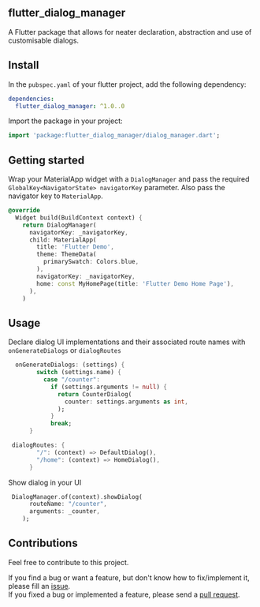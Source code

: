 ## flutter_dialog_manager

A Flutter package that allows for neater declaration, abstraction and use of customisable dialogs.

## Install

In the `pubspec.yaml` of your flutter project, add the following dependency:

```yaml
dependencies:
  flutter_dialog_manager: ^1.0..0
```

Import the package in your project:

```dart
import 'package:flutter_dialog_manager/dialog_manager.dart';
```

## Getting started

Wrap your MaterialApp widget with a `DialogManager`
and pass the required `GlobalKey<NavigatorState> navigatorKey` parameter.
Also pass the navigator key to `MaterialApp`.

```dart
@override
  Widget build(BuildContext context) {
    return DialogManager(
      navigatorKey: _navigatorKey,
      child: MaterialApp(
        title: 'Flutter Demo',
        theme: ThemeData(
          primarySwatch: Colors.blue,
        ),
        navigatorKey: _navigatorKey,
        home: const MyHomePage(title: 'Flutter Demo Home Page'),
      ),
    )
```

## Usage

Declare dialog UI implementations and their associated route names with `onGenerateDialogs` or `dialogRoutes` 

```dart
  onGenerateDialogs: (settings) {
        switch (settings.name) {
          case "/counter":
            if (settings.arguments != null) {
              return CounterDialog(
                counter: settings.arguments as int,
              );
            }
            break;
      }
```

```dart
 dialogRoutes: {
        "/": (context) => DefaultDialog(),
        "/home": (context) => HomeDialog(),
      }
```

Show dialog in your UI

```dart
 DialogManager.of(context).showDialog(
      routeName: "/counter",
      arguments: _counter,
    );
```

## Contributions

Feel free to contribute to this project.

If you find a bug or want a feature, but don't know how to fix/implement it, please fill an [issue](https://github.com/Crazelu/dialog-manager/issues).  
If you fixed a bug or implemented a feature, please send a [pull request](https://github.com/Crazelu/dialog-manager/pulls).
